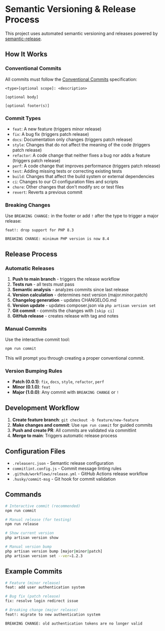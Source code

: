 # Semantic Versioning & Release Process

This project uses automated semantic versioning and releases powered by [semantic-release](https://semantic-release.gitbook.io/).

## How It Works

### Conventional Commits

All commits must follow the [Conventional Commits](https://www.conventionalcommits.org/) specification:

```
<type>[optional scope]: <description>

[optional body]

[optional footer(s)]
```

### Commit Types

- `feat`: A new feature (triggers minor release)
- `fix`: A bug fix (triggers patch release)
- `docs`: Documentation only changes (triggers patch release)
- `style`: Changes that do not affect the meaning of the code (triggers patch release)
- `refactor`: A code change that neither fixes a bug nor adds a feature (triggers patch release)
- `perf`: A code change that improves performance (triggers patch release)
- `test`: Adding missing tests or correcting existing tests
- `build`: Changes that affect the build system or external dependencies
- `ci`: Changes to our CI configuration files and scripts
- `chore`: Other changes that don't modify src or test files
- `revert`: Reverts a previous commit

### Breaking Changes

Use `BREAKING CHANGE:` in the footer or add `!` after the type to trigger a major release:

```
feat!: drop support for PHP 8.3

BREAKING CHANGE: minimum PHP version is now 8.4
```

## Release Process

### Automatic Releases

1. **Push to main branch** - triggers the release workflow
2. **Tests run** - all tests must pass
3. **Semantic analysis** - analyzes commits since last release
4. **Version calculation** - determines next version (major.minor.patch)
5. **Changelog generation** - updates CHANGELOG.md
6. **Version update** - updates composer.json via `php artisan version set`
7. **Git commit** - commits the changes with `[skip ci]`
8. **GitHub release** - creates release with tag and notes

### Manual Commits

Use the interactive commit tool:

```bash
npm run commit
```

This will prompt you through creating a proper conventional commit.

### Version Bumping Rules

- **Patch (0.0.1)**: `fix`, `docs`, `style`, `refactor`, `perf`
- **Minor (0.1.0)**: `feat`
- **Major (1.0.0)**: Any commit with `BREAKING CHANGE` or `!`

## Development Workflow

1. **Create feature branch**: `git checkout -b feature/new-feature`
2. **Make changes and commit**: Use `npm run commit` for guided commits
3. **Push and create PR**: All commits are validated via commitlint
4. **Merge to main**: Triggers automatic release process

## Configuration Files

- `.releaserc.json` - Semantic release configuration
- `commitlint.config.js` - Commit message linting rules
- `.github/workflows/release.yml` - GitHub Actions release workflow
- `.husky/commit-msg` - Git hook for commit validation

## Commands

```bash
# Interactive commit (recommended)
npm run commit

# Manual release (for testing)
npm run release

# Show current version
php artisan version show

# Manual version bump
php artisan version bump [major|minor|patch]
php artisan version set --ver=1.2.3
```

## Example Commits

```bash
# Feature (minor release)
feat: add user authentication system

# Bug fix (patch release)
fix: resolve login redirect issue

# Breaking change (major release)
feat!: migrate to new authentication system

BREAKING CHANGE: old authentication tokens are no longer valid
```
